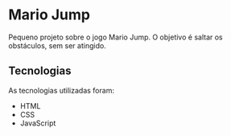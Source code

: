 # Mario Jump
Pequeno projeto sobre o jogo Mario Jump. O objetivo é saltar os obstáculos, sem ser atingido. 

## Tecnologias

As tecnologias utilizadas foram:

- HTML
- CSS
- JavaScript

##